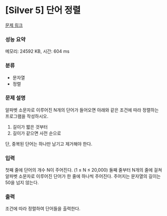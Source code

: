 # [Silver 5] 단어 정렬

[문제 링크](https://www.acmicpc.net/problem/1181) 

### 성능 요약

메모리: 24592 KB, 시간: 604 ms

### 분류

* 문자열
* 정렬

### 문제 설명

<p>알파벳 소문자로 이루어진 N개의 단어가 들어오면 아래와 같은 조건에 따라 정렬하는 프로그램을 작성하시오.</p>

1. 길이가 짧은 것부터
2. 길이가 같으면 사전 순으로

<p>단, 중복된 단어는 하나만 남기고 제거해야 한다.</p>

### 입력 

<p>첫째 줄에 단어의 개수 N이 주어진다. (1 ≤ N ≤ 20,000) 둘째 줄부터 N개의 줄에 걸쳐 알파벳 소문자로 이루어진 단어가 한 줄에 하나씩 주어진다. 주어지는 문자열의 길이는 50을 넘지 않는다.</p>

### 출력 

<p>조건에 따라 정렬하여 단어들을 출력한다.</p>